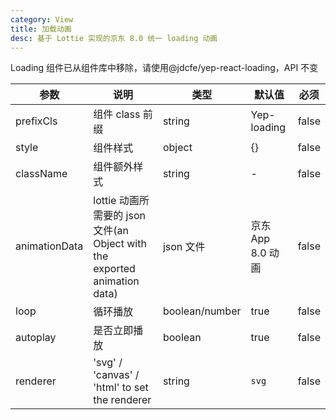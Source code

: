 ```yaml
---
category: View
title: 加载动画
desc: 基于 Lottie 实现的京东 8.0 统一 loading 动画
---
```


Loading 组件已从组件库中移除，请使用@jdcfe/yep-react-loading，API 不变

<DEMO>

| 参数          | 说明                                                                      | 类型           | 默认值            | 必须  |
| ------------- | ------------------------------------------------------------------------- | -------------- | ----------------- | ----- |
| prefixCls     | 组件 class 前缀                                                           | string         | Yep-loading       | false |
| style         | 组件样式                                                                  | object         | {}                | false |
| className     | 组件额外样式                                                              | string         | -                 | false |
| animationData | lottie 动画所需要的 json 文件(an Object with the exported animation data) | json 文件      | 京东 App 8.0 动画 | false |
| loop          | 循环播放                                                                  | boolean/number | true              | false |
| autoplay      | 是否立即播放                                                              | boolean        | true              | false |
| renderer      | 'svg' / 'canvas' / 'html' to set the renderer                             | string         | `svg`             | false |
